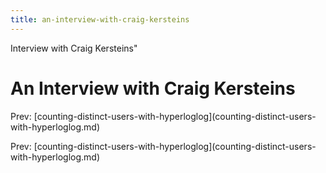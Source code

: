 ```yaml
---
title: an-interview-with-craig-kersteins
---
```


Interview with Craig Kersteins\"

# An Interview with Craig Kersteins

Prev:
\[counting-distinct-users-with-hyperloglog](counting-distinct-users-with-hyperloglog.md)

Prev:
\[counting-distinct-users-with-hyperloglog](counting-distinct-users-with-hyperloglog.md)
